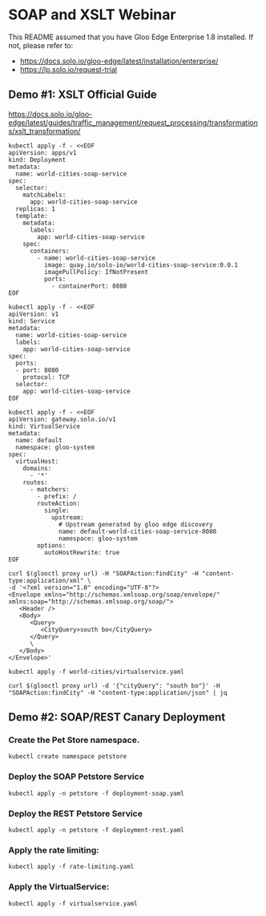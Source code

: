# SOAP and XSLT Webinar

This README assumed that you have Gloo Edge Enterprise 1.8 installed. If not, please refer to:

* https://docs.solo.io/gloo-edge/latest/installation/enterprise/
* https://lp.solo.io/request-trial

## Demo #1: XSLT Official Guide

https://docs.solo.io/gloo-edge/latest/guides/traffic_management/request_processing/transformations/xslt_transformation/

```
kubectl apply -f - <<EOF
apiVersion: apps/v1
kind: Deployment
metadata:
  name: world-cities-soap-service
spec:
  selector:
    matchLabels:
      app: world-cities-soap-service
  replicas: 1
  template:
    metadata:
      labels:
        app: world-cities-soap-service
    spec:
      containers:
        - name: world-cities-soap-service
          image: quay.io/solo-io/world-cities-soap-service:0.0.1
          imagePullPolicy: IfNotPresent
          ports:
            - containerPort: 8080
EOF
```

```
kubectl apply -f - <<EOF
apiVersion: v1
kind: Service
metadata:
  name: world-cities-soap-service
  labels:
    app: world-cities-soap-service
spec:
  ports:
  - port: 8080
    protocol: TCP
  selector:
    app: world-cities-soap-service
EOF
```

```
kubectl apply -f - <<EOF
apiVersion: gateway.solo.io/v1
kind: VirtualService
metadata:
  name: default
  namespace: gloo-system
spec:
  virtualHost:
    domains:
      - '*'
    routes:
      - matchers:
        - prefix: /
        routeAction:
          single:
            upstream:
              # Upstream generated by gloo edge discovery
              name: default-world-cities-soap-service-8080
              namespace: gloo-system
        options:
          autoHostRewrite: true
EOF
```

```
curl $(glooctl proxy url) -H "SOAPAction:findCity" -H "content-type:application/xml" \
-d '<?xml version="1.0" encoding="UTF-8"?>
<Envelope xmlns="http://schemas.xmlsoap.org/soap/envelope/" xmlns:soap="http://schemas.xmlsoap.org/soap/">
   <Header />
   <Body>
      <Query>
         <CityQuery>south bo</CityQuery>
      </Query>
      \
   </Body>
</Envelope>' 
```

```
kubectl apply -f world-cities/virtualservice.yaml
```

```
curl $(glooctl proxy url) -d '{"cityQuery": "south bo"}' -H "SOAPAction:findCity" -H "content-type:application/json" | jq
```


## Demo #2: SOAP/REST Canary Deployment

### Create the Pet Store namespace.

```
kubectl create namespace petstore
```

### Deploy the SOAP Petstore Service

```
kubectl apply -n petstore -f deployment-soap.yaml
```

### Deploy the REST Petstore Service

```
kubectl apply -n petstore -f deployment-rest.yaml
```


### Apply the rate limiting:

```
kubectl apply -f rate-limiting.yaml
```

### Apply the VirtualService:

```
kubectl apply -f virtualservice.yaml
```

